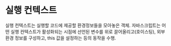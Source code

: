 # 실행 컨텍스트

실행 컨텍스트는 실행할 코드에 제공할 환경정보들을 모아놓은 객체. 자바스크립트는 어떤 실행 컨텍스트가 활성화되는 시점에 선언된 변수를 위로 끌어올리고(호이스팅), 외부 환경 정보를 구성하고, this 값을 설정하는 등의 동작을 수행.